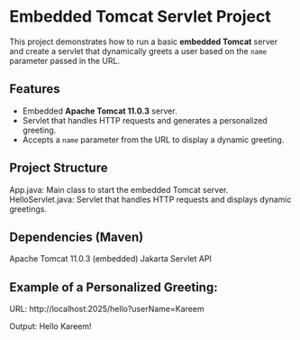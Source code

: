 # Embedded Tomcat Servlet Project

This project demonstrates how to run a basic **embedded Tomcat** server and create a servlet that dynamically greets a user based on the `name` parameter passed in the URL.

## Features

- Embedded **Apache Tomcat 11.0.3** server.
- Servlet that handles HTTP requests and generates a personalized greeting.
- Accepts a `name` parameter from the URL to display a dynamic greeting.

## Project Structure

App.java: Main class to start the embedded Tomcat server.
HelloServlet.java: Servlet that handles HTTP requests and displays dynamic greetings.

## Dependencies (Maven)
Apache Tomcat 11.0.3 (embedded)
Jakarta Servlet API


## Example of a Personalized Greeting:
URL: http://localhost:2025/hello?userName=Kareem

Output: Hello Kareem!


